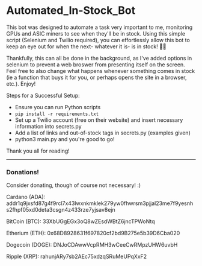 # Automated_In-Stock_Bot
This bot was designed to automate a task very important to me, monitoring GPUs and ASIC miners to see when they'll be in stock.  Using this simple script (Selenium and Twilio required), you can effortlessly allow this bot to keep an eye out for when the next- whatever it is- is in stock!  🤙🏼

Thankfully, this can all be done in the background, as I've added options in selenium to prevent a web broswer from presenting itself on the screen.  Feel free to also change what happens whenever something comes in stock (ie a function that buys it for you, or perhaps opens the site in a browser, etc.).  Enjoy!

Steps for a Successful Setup:
- Ensure you can run Python scripts
- `pip install -r requirements.txt`
- Set up a Twilio account (free on their website) and insert necessary information into secrets.py
- Add a list of links and out-of-stock tags in secrets.py (examples given)
- python3 main.py and you're good to go!

Thank you all for reading!

---

### Donations!
Consider donating, though of course not necessary!  :)

Cardano (ADA):
addr1q9jxsfd87g4f9rcl7x43lwxnkmklek279yw0fhwrsm3pjjal23me7f9yesnhs2fhpf05xd0deta3csgn4z433rze7yjsav8ejn


BitCoin (BTC): 
33XbUGgEGx3oQ8wZEsdWBtZ6jncTPWoNtq


Etherium (ETH): 
0x68D8928631f697820cf2bd9B275e5b39D6Cba020


Dogecoin (DOGE):
DNJoCDAwwVcpRMH3wCeeCwRMpzUHW6uvbH


Ripple (XRP):
rahunjARy7sb2AEc75xdzqSRuMeUPqXxF2

